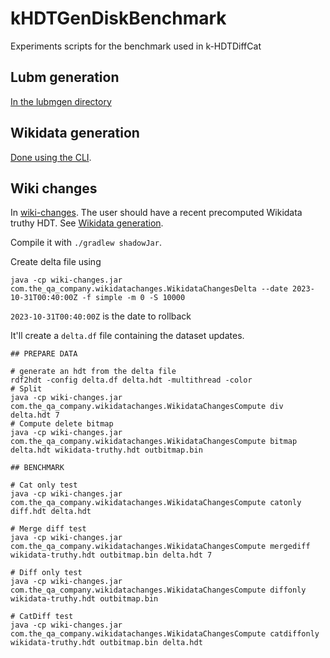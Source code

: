 # kHDTGenDiskBenchmark
Experiments scripts for the benchmark used in k-HDTDiffCat

## Lubm generation

[In the lubmgen directory](lubmgen/README.md)

## Wikidata generation

[Done using the CLI](https://github.com/the-qa-company/qEndpoint/wiki/qEndpoint-CLI-Indexing-datasets).

## Wiki changes

In [wiki-changes](https://github.com/the-qa-company/wiki-changes). The user should have a recent precomputed Wikidata truthy HDT. See [Wikidata generation](#wikidata-generation).

Compile it with `./gradlew shadowJar`.

Create delta file using

```pwsh
java -cp wiki-changes.jar com.the_qa_company.wikidatachanges.WikidataChangesDelta --date 2023-10-31T00:40:00Z -f simple -m 0 -S 10000
```

`2023-10-31T00:40:00Z` is the date to rollback

It'll create a `delta.df` file containing the dataset updates.

```pwsh
## PREPARE DATA

# generate an hdt from the delta file
rdf2hdt -config delta.df delta.hdt -multithread -color
# Split 
java -cp wiki-changes.jar com.the_qa_company.wikidatachanges.WikidataChangesCompute div delta.hdt 7
# Compute delete bitmap
java -cp wiki-changes.jar com.the_qa_company.wikidatachanges.WikidataChangesCompute bitmap delta.hdt wikidata-truthy.hdt outbitmap.bin

## BENCHMARK

# Cat only test
java -cp wiki-changes.jar com.the_qa_company.wikidatachanges.WikidataChangesCompute catonly diff.hdt delta.hdt

# Merge diff test
java -cp wiki-changes.jar com.the_qa_company.wikidatachanges.WikidataChangesCompute mergediff wikidata-truthy.hdt outbitmap.bin delta.hdt 7

# Diff only test
java -cp wiki-changes.jar com.the_qa_company.wikidatachanges.WikidataChangesCompute diffonly wikidata-truthy.hdt outbitmap.bin

# CatDiff test
java -cp wiki-changes.jar com.the_qa_company.wikidatachanges.WikidataChangesCompute catdiffonly wikidata-truthy.hdt outbitmap.bin delta.hdt
```